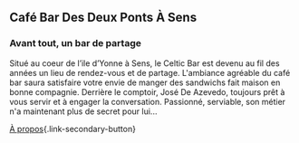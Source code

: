 ## Café Bar Des Deux Ponts À Sens

### Avant tout, un bar de partage

Situé au coeur de l’ile d’Yonne à Sens, le Celtic Bar est devenu au fil des années un lieu de rendez-vous et de partage. L'ambiance agréable du café bar saura satisfaire votre envie de manger des sandwichs fait maison en bonne compagnie. Derrière le comptoir, José De Azevedo, toujours prêt à vous servir et à engager la conversation. Passionné, serviable, son métier n'a maintenant plus de secret pour lui...

[À propos](/a-propos){.link-secondary-button}

